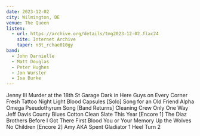 ```yaml
---
date: 2023-12-02
city: Wilmington, DE
venue: The Queen
listen:
  - url: https://archive.org/details/tmg2023-12-02.flac24
    site: Internet Archive
    taper: n3t_rchae010gy
band:
  - John Darnielle
  - Matt Douglas
  - Peter Hughes
  - Jon Wurster
  - Isa Burke
---
```

Jenny III
Murder at the 18th St Garage
Dark in Here
Guys on Every Corner
Fresh Tattoo
Night Light
Blood Capsules
[Solo]
Song for an Old Friend
Alpha Omega
Pseudothyrum Song
[Band Returns]
Cleaning Crew
Only One Way
Jeff Davis County Blues
Cotton
Clean Slate
This Year
[Encore 1]
The Diaz Brothers
Before I Got There
First Blood
You or Your Memory
Up the Wolves
No Children
[Encore 2]
Amy AKA Spent Gladiator 1
Heel Turn 2

